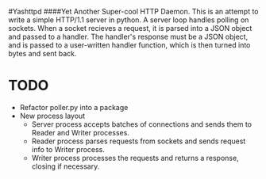 #Yashttpd
####Yet Another Super-cool HTTP Daemon.
This is an attempt to write a simple HTTP/1.1 server in python. A server loop handles polling on sockets. When a socket recieves a request, it is parsed into a JSON object and passed to a handler. The handler's response must be a JSON object, and is passed to a user-written handler function, which is then turned into bytes and sent back.

# TODO
* Refactor poller.py into a package
* New process layout
  * Server process accepts batches of connections and sends them to Reader and Writer processes.
  * Reader process parses requests from sockets and sends request info to Writer process.
  * Writer process processes the requests and returns a response, closing if necessary.